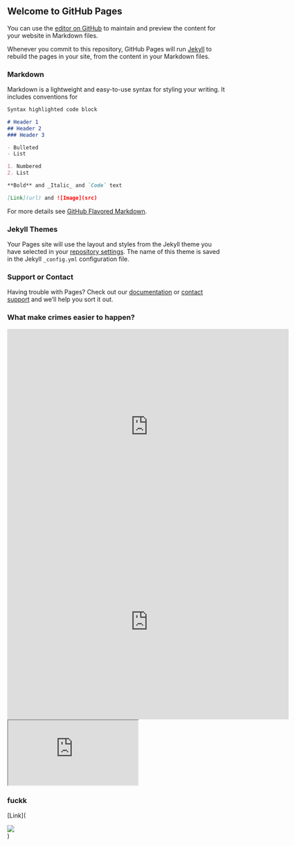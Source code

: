## Welcome to GitHub Pages

You can use the [editor on GitHub](https://github.com/sherryli26/Past-Projects/edit/master/docs/index.md) to maintain and preview the content for your website in Markdown files.

Whenever you commit to this repository, GitHub Pages will run [Jekyll](https://jekyllrb.com/) to rebuild the pages in your site, from the content in your Markdown files.

### Markdown

Markdown is a lightweight and easy-to-use syntax for styling your writing. It includes conventions for

```markdown
Syntax highlighted code block

# Header 1
## Header 2
### Header 3

- Bulleted
- List

1. Numbered
2. List

**Bold** and _Italic_ and `Code` text

[Link](url) and ![Image](src)
```

For more details see [GitHub Flavored Markdown](https://guides.github.com/features/mastering-markdown/).

### Jekyll Themes

Your Pages site will use the layout and styles from the Jekyll theme you have selected in your [repository settings](https://github.com/sherryli26/Past-Projects/settings). The name of this theme is saved in the Jekyll `_config.yml` configuration file.

### Support or Contact

Having trouble with Pages? Check out our [documentation](https://docs.github.com/categories/github-pages-basics/) or [contact support](https://github.com/contact) and we’ll help you sort it out.


### What make crimes easier to happen?
<iframe seamless frameborder="0" src="https://public.tableau.com/views/underdevelopedlandandaggravatedassault/Sheet2?:language=zh-Hans&:display_count=y&:origin=viz_share_link" width = '650' height = '450'></iframe> 
<iframe seamless frameborder="0" src="https://public.tableau.com/views/GTSRB_Result_Viz/GTSRB?:embed=yes&:display_count=yes&:showVizHome=no" width = '650' height = '450'></iframe> 
<iframe src="https://public.tableau.com/views/GTSRB_Result_Viz/GTSRB?:embed=yes&:display_count=yes"></iframe>

### fuckk
[Link](<div class='tableauPlaceholder' id='viz1608448939922' style='position: relative'><noscript><a href='#'><img alt=' ' src='https:&#47;&#47;public.tableau.com&#47;static&#47;images&#47;CF&#47;CFW7ZMFXK&#47;1_rss.png' style='border: none' /></a></noscript><object class='tableauViz'  style='display:none;'><param name='host_url' value='https%3A%2F%2Fpublic.tableau.com%2F' /> <param name='embed_code_version' value='3' /> <param name='path' value='shared&#47;CFW7ZMFXK' /> <param name='toolbar' value='yes' /><param name='static_image' value='https:&#47;&#47;public.tableau.com&#47;static&#47;images&#47;CF&#47;CFW7ZMFXK&#47;1.png' /> <param name='animate_transition' value='yes' /><param name='display_static_image' value='yes' /><param name='display_spinner' value='yes' /><param name='display_overlay' value='yes' /><param name='display_count' value='yes' /><param name='language' value='zh-Hans' /></object></div>                <script type='text/javascript'>                    var divElement = document.getElementById('viz1608448939922');                    var vizElement = divElement.getElementsByTagName('object')[0];                    vizElement.style.width='100%';vizElement.style.height=(divElement.offsetWidth*0.75)+'px';                    var scriptElement = document.createElement('script');                    scriptElement.src = 'https://public.tableau.com/javascripts/api/viz_v1.js';                    vizElement.parentNode.insertBefore(scriptElement, vizElement);                </script>)
